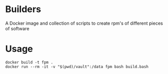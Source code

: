 # Builders

A Docker image and collection of scripts to create rpm's of different pieces of software

# Usage

```
docker build -t fpm .
docker run --rm -it -v "$(pwd)/vault":/data fpm bash build.bash
```
